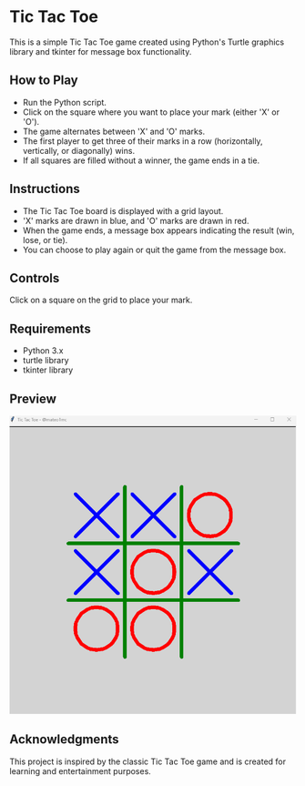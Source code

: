 # Tic Tac Toe

This is a simple Tic Tac Toe game created using Python's Turtle graphics library and tkinter for message box functionality.


## How to Play

- Run the Python script.
- Click on the square where you want to place your mark (either 'X' or 'O').
- The game alternates between 'X' and 'O' marks.
- The first player to get three of their marks in a row (horizontally, vertically, or diagonally) wins.
- If all squares are filled without a winner, the game ends in a tie.


## Instructions

- The Tic Tac Toe board is displayed with a grid layout.
- 'X' marks are drawn in blue, and 'O' marks are drawn in red.
- When the game ends, a message box appears indicating the result (win, lose, or tie).
- You can choose to play again or quit the game from the message box.


## Controls

Click on a square on the grid to place your mark.


## Requirements

- Python 3.x
- turtle library
- tkinter library


## Preview

![Tic Tac Toe](https://github.com/mateo1mc/Tic-Tac-Toe/blob/82c8bcc508000af274f68c9f3e99644ce807ffb9/TicTacToe.png)

## Acknowledgments

This project is inspired by the classic Tic Tac Toe game and is created for learning and entertainment purposes.





